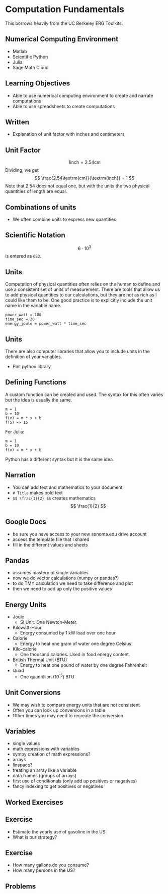 # Computation Fundamentals

This borrows heavily from the UC Berkeley ERG Toolkits.

## Numerical Computing Environment

- Matlab
- Scientific Python
- Julia
- Sage Math Cloud

<!-- There is a subtle difference between computer programming and numerical -->
<!-- computing. -->

## Learning Objectives

- Able to use numerical computing environment to create and narrate computations
- Able to use spreadsheets to create computations




## Written
- Explanation of unit factor with inches and centimeters


## Unit Factor

$$ 1 \textrm{inch} = 2.54 \textrm{cm} $$
Dividing, we get
$$ \frac{2.54\textrm{cm}}{\textrm{inch}} = 1 $$
Note that 2.54 does not equal one, but with the units the two physical
quantities of length are equal.


## Combinations of units
- We often combine units to express new quantities



## Scientific Notation

$$6 \cdot 10^3$$ is entered as ``6E3``.

## Units

Computation of physical quantities often relies on the human to define
and use a consistent set of units of measurement.  There are tools that
allow us to add physical quantities to our calculations, but they are
not as rich as I could like them to be.  One good practice is to
explicitly include the unit name in the variable name.

    power_watt = 100
    time_sec = 30
    energy_joule = power_watt * time_sec



## Units

There are also computer libraries that allow you to include units in the
definition of your variables.

- Pint python library

## Defining Functions

A custom function can be created and used.  The syntax for this often
varies but the idea is usually the same.

    m = 1
    b = 10
    f(x) = m * x + b
    f(5) => 15


For Julia:

    m = 1
    b = 10
    f(x) = m * x + b

Python has a different syntax but it is the same idea.

## Narration

- You can add text and mathematics to your document
- ``# Title`` makes bold text
- ``$$ \frac{1}{2} $$`` creates mathematics $$ \frac{1}{2} $$


## Google Docs

- be sure you have access to your new sonoma.edu drive account
- access the template file that I shared
- fill in the different values and sheets

## Pandas
- assumes mastery of single variables
- now we do vector calculations (numpy or pandas?)
- to do TMY calculation we need to take difference and plot
- then we need to add up only the positive values


## Energy Units
- Joule
    - SI Unit.  One Newton-Meter.
- Kilowatt-Hour
    - Energy consumed by 1 kW load over one hour
- Calorie
    - Energy to heat one gram of water one degree Celsius
- Kilo-calorie
    - One thousand calories.  Used in food energy content.
- British Thermal Unit (BTU)
    - Energy to heat one pound of water by one degree Fahrenheit
- Quad
    - One quadrillion ($10^{15}$) BTU

## Unit Conversions
- We may wish to compare energy units that are not consistent
- Often you can look up conversions in a table
- Other times you may need to recreate the conversion


## Variables
- single values
- math expressions with variables
- sympy creation of math expressions?
- arrays
- linspace?
- treating an array like a variable
- data frames (groups of arrays)
- first use of conditionals (only add up positives or negatives)
- fancy indexing to get positives or negatives

<!--
i need to make ipython notebooks that take students through this
-->

## Worked Exercises

## Exercise
- Estimate the yearly use of gasoline in the US
- What is our strategy?

## Exercise
- How many gallons do you consume?
- How many persons in the US?

## Problems


